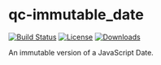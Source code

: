 # qc-immutable_date

[![Build Status][travis-svg]][travis-url]
[![License][license-image]][license-url]
[![Downloads][downloads-image]][downloads-url]

An immutable version of a JavaScript Date.


[downloads-image]: http://img.shields.io/npm/dm/qc-immutable_date.svg
[downloads-url]: http://npm-stat.com/charts.html?package=qc-immutable_date
[license-image]: http://img.shields.io/npm/l/qc-immutable_date.svg
[license-url]: LICENSE
[travis-svg]: https://travis-ci.org/hypersoftllc/qc-immutable_date.svg?branch=master
[travis-url]: https://travis-ci.org/hypersoftllc/qc-immutable_date
